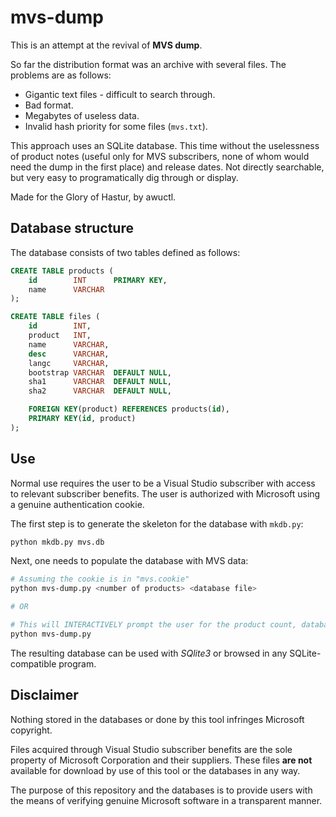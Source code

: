 # mvs-dump

This is an attempt at the revival of **MVS dump**.

So far the distribution format was an archive with several files. The problems are as follows:

 * Gigantic text files - difficult to search through.
 * Bad format.
 * Megabytes of useless data.
 * Invalid hash priority for some files (`mvs.txt`).

This approach uses an SQLite database. This time without the uselessness of product notes (useful only for MVS subscribers, none of whom would need the dump in the first place) and release dates. Not directly searchable, but very easy to programatically dig through or display.

Made for the Glory of Hastur, by awuctl.

## Database structure

The database consists of two tables defined as follows:

```sql
CREATE TABLE products (
    id        INT      PRIMARY KEY,
    name      VARCHAR
);
```
```sql
CREATE TABLE files (
    id        INT,
    product   INT,
    name      VARCHAR,
    desc      VARCHAR,
    langc     VARCHAR,
    bootstrap VARCHAR  DEFAULT NULL,
    sha1      VARCHAR  DEFAULT NULL,
    sha2      VARCHAR  DEFAULT NULL,

    FOREIGN KEY(product) REFERENCES products(id),
    PRIMARY KEY(id, product)
);
```
## Use

Normal use requires the user to be a Visual Studio subscriber with access to relevant subscriber benefits. The user is authorized with Microsoft using a genuine authentication cookie.

The first step is to generate the skeleton for the database with `mkdb.py`:

```sh
python mkdb.py mvs.db
```

Next, one needs to populate the database with MVS data:

```sh
# Assuming the cookie is in "mvs.cookie"
python mvs-dump.py <number of products> <database file>

# OR

# This will INTERACTIVELY prompt the user for the product count, database file and raw cookie
python mvs-dump.py
```

The resulting database can be used with *SQlite3* or browsed in any SQLite-compatible program.


## Disclaimer
Nothing stored in the databases or done by this tool infringes Microsoft copyright.

Files acquired through Visual Studio subscriber benefits are the sole property of Microsoft Corporation and their suppliers. These files **are not** available for download by use of this tool or the databases in any way.

The purpose of this repository and the databases is to provide users with the means of verifying genuine Microsoft software in a transparent manner.
